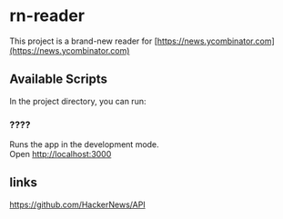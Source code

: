 # rn-reader

This project is a brand-new reader for [https://news.ycombinator.com](https://news.ycombinator.com) 

## Available Scripts

In the project directory, you can run:

### ????

Runs the app in the development mode.\
Open [http://localhost:3000](http://localhost:3000)

## links

https://github.com/HackerNews/API
